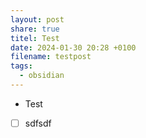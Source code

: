 ```yaml
---
layout: post
share: true
titel: Test
date: 2024-01-30 20:28 +0100
filename: testpost
tags:
  - obsidian
---
```



- Test


- [ ] sdfsdf